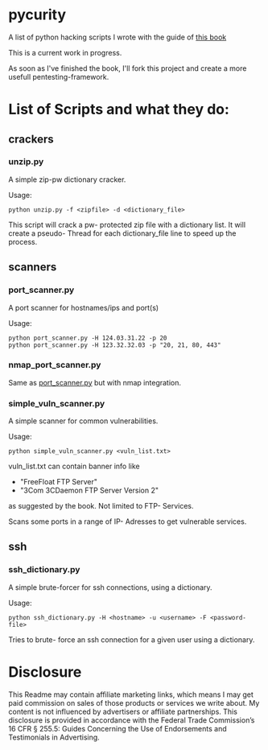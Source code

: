 # pycurity
A list of python hacking scripts I wrote with the guide of [this book](http://amzn.to/2iaG8t6)

This is a current work in progress.

As soon as I've finished the book, I'll fork this project and create a more usefull pentesting-framework.

# List of Scripts and what they do:
## crackers
### unzip.py
A simple zip-pw dictionary cracker.

Usage:
```
python unzip.py -f <zipfile> -d <dictionary_file>
```

This script will crack a pw- protected zip file with a dictionary list. It will create a pseudo- Thread for each dictionary_file line to speed up the process.

## scanners
### port_scanner.py
A port scanner for hostnames/ips and port(s)

Usage: 
```
python port_scanner.py -H 124.03.31.22 -p 20
python port_scanner.py -H 123.32.32.03 -p "20, 21, 80, 443"
```

### nmap\_port_scanner.py
Same as [port_scanner.py](#port_scannerpy) but with nmap integration.

### simple\_vuln_scanner.py
A simple scanner for common vulnerabilities.

Usage: 
```
python simple_vuln_scanner.py <vuln_list.txt>
```

vuln_list.txt can contain banner info like
- "FreeFloat FTP Server"
- "3Com 3CDaemon FTP Server Version 2"

as suggested by the book. Not limited to FTP- Services.

Scans some ports in a range of IP- Adresses to get vulnerable services.

## ssh

### ssh_dictionary.py
A simple brute-forcer for ssh connections, using a dictionary.

Usage:
```
python ssh_dictionary.py -H <hostname> -u <username> -F <password- file>
```
Tries to brute- force an ssh connection for a given user using a dictionary.

# Disclosure
This Readme may contain affiliate marketing links, which means I may get paid commission on sales of those products or services we write about. My content is not influenced by advertisers or affiliate partnerships. This disclosure is provided in accordance with the Federal Trade Commission’s 16 CFR § 255.5: Guides Concerning the Use of Endorsements and Testimonials in Advertising.

